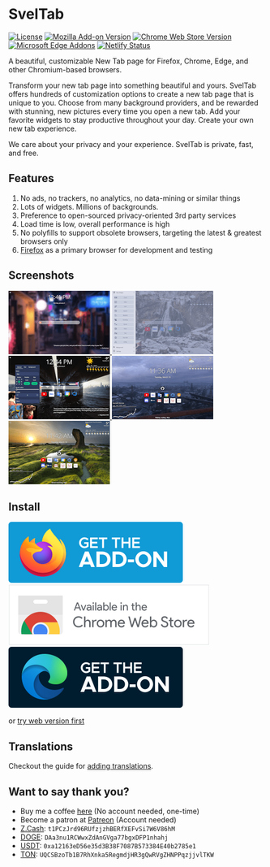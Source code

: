 # SvelTab

[![License](https://img.shields.io/github/license/akopachov/sveltab)](/LICENSE)
[![Mozilla Add-on Version](https://img.shields.io/amo/v/sveltab)](https://addons.mozilla.org/firefox/addon/sveltab/)
[![Chrome Web Store Version](https://img.shields.io/chrome-web-store/v/kjfmkbajdehhjlfmldcghgcgmffnohld)](https://chromewebstore.google.com/detail/sveltab/kjfmkbajdehhjlfmldcghgcgmffnohld)
[![Microsoft Edge Addons](https://img.shields.io/badge/dynamic/json?label=edge%20add-on&prefix=v&query=%24.version&url=https%3A%2F%2Fmicrosoftedge.microsoft.com%2Faddons%2Fgetproductdetailsbycrxid%2Fgjmmknaifmjpakigdnodcdmpfkkccegj)](https://microsoftedge.microsoft.com/addons/detail/gjmmknaifmjpakigdnodcdmpfkkccegj)
[![Netlify Status](https://api.netlify.com/api/v1/badges/dce10aad-7467-4c01-a091-63d45eaf29f6/deploy-status)](https://app.netlify.com/sites/bespoke-kitten-980bd0/deploys)

A beautiful, customizable New Tab page for Firefox, Chrome, Edge, and other Chromium-based browsers.

Transform your new tab page into something beautiful and yours. SvelTab offers hundreds of customization options to create a new tab page that is unique to you. Choose from many background providers, and be rewarded with stunning, new pictures every time you open a new tab. Add your favorite widgets to stay productive throughout your day. Create your own new tab experience.

We care about your privacy and your experience. SvelTab is private, fast, and free.

## Features

1. No ads, no trackers, no analytics, no data-mining or similar things
2. Lots of widgets. Millions of backgrounds. 
3. Preference to open-sourced privacy-oriented 3rd party services
4. Load time is low, overall performance is high
5. No polyfills to support obsolete browsers, targeting the latest & greatest browsers only
6. [Firefox](https://www.mozilla.org/en-US/firefox/new/) as a primary browser for development and testing

## Screenshots

<a href="docs/screenshots/1.png">
  <img src="docs/screenshots/1_preview.png" width="200px" />
</a>
<a href="docs/screenshots/2.png">
  <img src="docs/screenshots/2_preview.png" width="200px" />
</a>
<a href="docs/screenshots/3.png">
  <img src="docs/screenshots/3_preview.png" width="200px" />
</a>
<a href="docs/screenshots/4.png">
  <img src="docs/screenshots/4_preview.png" width="200px" />
</a>
<a href="docs/screenshots/5.png">
  <img src="docs/screenshots/5_preview.png" width="200px" />
</a>

## Install

[![Download for Firefox](docs/icons/amo-button.svg)](https://addons.mozilla.org/firefox/addon/sveltab/)
[![Download for Chrome](docs/icons/cwo-button.svg)](https://chromewebstore.google.com/detail/sveltab/kjfmkbajdehhjlfmldcghgcgmffnohld)
[![Download for Edge](docs/icons/edge-button.svg)](https://microsoftedge.microsoft.com/addons/detail/gjmmknaifmjpakigdnodcdmpfkkccegj)

or [try web version first](https://bespoke-kitten-980bd0.netlify.app/)

## Translations

Checkout the guide for [adding translations](TRANSLATING.md).

## Want to say thank you?

* Buy me a coffee [here](https://ko-fi.com/akopachov) (No account needed, one-time)
* Become a patron at [Patreon](https://patreon.com/akopachov) (Account needed)
* [Z.Cash](https://z.cash/): `t1PCzJrd96RUfzjzhBERfXEFvSi7W6V86hM`
* [DOGE](https://dogecoin.com/): `DAa3nu1RCWwxZdAnGVga77bgxDFP1nhahj`
* [USDT](https://tether.to): `0xa12163eD56e35d3B38F7087B573384E40b2785e1`
* [TON](https://ton.org/): `UQCSBzoTb1B7RhXnka5RegmdjHR3gQwRVgZHNPPqzjjvlTKW`

